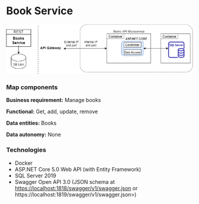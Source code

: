 # Book Service

![schema](img/books.png)

### Map components

**Business requirement:**  Manage books

**Functional:**  Get, add, update, remove

**Data entities:** Books

**Data autonomy:** None

### Technologies

* Docker
* ASP.NET Core 5.0 Web API (with Entity Framework)
* SQL Server 2019
* Swagger Open API 3.0 (JSON schema at <https://localhost:1818/swagger/v1/swagger.json> or https://localhost:1819/swagger/v1/swagger.json>)
